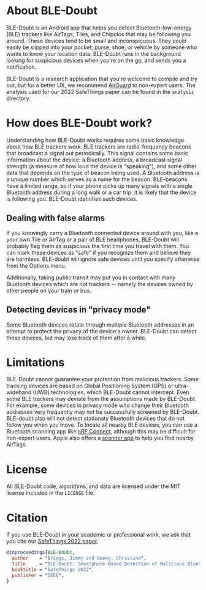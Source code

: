 # About BLE-Doubt

BLE-Doubt is an Android app that helps you detect Bluetooth-low-energy (BLE) trackers like AirTags, Tiles, and Chipolos that may be following you around. These devices tend to be small and inconspicuous. They could easily be slipped into your pocket, purse, shoe, or vehicle by someone who wants to know your location data. BLE-Doubt runs in the background looking for suspicious devices when you're on the go, and sends you a notification. 

BLE-Doubt is a research application that you're welcome to compile and try out, but for a better UX, we recommend [AirGuard](https://play.google.com/store/apps/details?id=de.seemoo.at_tracking_detection.release&hl=en_US&gl=US) to non-expert users. The analysis used for our 2022 SafeThings paper can be found in the `analysis` directory. 


# How does BLE-Doubt work?

Understanding how BLE-Doubt works requires some basic knowledge about how BLE trackers work. BLE trackers are radio-frequency beacons that broadcast a signal out periodically. This signal contains some basic information about the device: a Bluetooth address, a broadcast signal strength (a measure of how loud the device is "speaking"), and some other data that depends on the type of beacon being used. A Bluetooth address is a unique number which serves as a name for the beacon. BLE-beacons have a limited range, so if your phone picks up many signals with a single Bluetooth address during a long walk or a car trip, it is likely that the device is following you. BLE-Doubt identifies such devices.

## Dealing with false alarms

If you knowingly carry a Bluetooth connected device around with you, like a your own Tile or AIrTag or a pair of BLE headphones, BLE-Doubt will probably flag them as suspicious the first time you travel with them. You can mark these devices as "safe" if you recognize them and believe they are harmless. BLE-doubt will ignore safe devices until you specify otherwise from the Options menu.

Additionally, taking public transit may put you in contact with many Bluetooth devices which are not trackers -- namely the devices owned by other people on your train or bus.

## Detecting devices in "privacy mode"

Some Bluetooth devices rotate through multiple Bluetooth addresses in an attempt to protect the privacy of the device's owner. BLE-Doubt can detect these devices, but may lose track of them after a while.

# Limitations

BLE-Doubt cannot guarantee your protection from malicious trackers. Some tracking devices are based on Global Positioning System (GPS) or ultra-wideband (UWB) technologies, which BLE-Doubt cannot intercept. Even some BLE trackers may deviate from the assumptions made by BLE-Doubt. For example, some devices in privacy mode who change their Bluetooth addresses very frequently may not be successfully screened by BLE-Doubt. BLE-doubt also will not detect stationaty Bluetooth devices that do not follow you when you move. To locate all nearby BLE devices, you can use a Bluetooth scanning app like  [nRF Connect](https://www.nordicsemi.com/Software-and-tools/Development-Tools/nRF-Connect-for-mobile), although this may be difficult for non-expert users. Apple also offers a [scanner app](https://play.google.com/store/apps/details?id=com.apple.trackerdetect&hl=en_US&gl=US) to help you find nearby AirTags.

# License 

All BLE-Doubt code, algorithms, and data are licensed under the MIT license included in the `LICENSE` file. 

# Citation
If you use BLE-Doubt in your academic or professional work, we ask that you cite our [SafeThings 2022 paper](https://safe-things-2022.github.io/).

```bibtex
@inproceedings{BLE-Doubt,
  author    = "Briggs, Jimmy and Geeng, Christine",
  title     = "BLE-Doubt: Smartphone-Based Detection of Malicious Bluetooth Trackers",
  booktitle = "SafeThings 2022",
  publisher = "IEEE",
}
```

